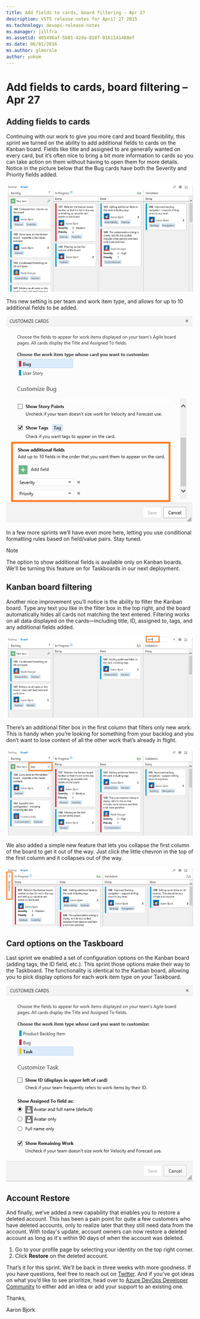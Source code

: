 ```yaml
---
title: Add fields to cards, board filtering – Apr 27
description: VSTS release notes for April 27 2015
ms.technology: devops-release-notes
ms.manager: jillfra
ms.assetid: 485496af-5b81-42da-818f-0161141488ef
ms.date: 06/01/2016
ms.author: glmorale
author: yukom
---
```


# Add fields to cards, board filtering – Apr 27

## Adding fields to cards

Continuing with our work to give you more card and board flexibility, this sprint we turned on the ability to add additional fields to cards on the Kanban board. Fields like title and assigned to are generally wanted on every card, but it’s often nice to bring a bit more information to cards so you can take action on them without having to open them for more details. Notice in the picture below that the Bug cards have both the Severity and Priority fields added.

![Kanban board showing fields added to Bug cards](media/4_27_01.png)

This new setting is per team and work item type, and allows for up to 10 additional fields to be added.

![Configuring additional fields](media/4_27_02.png)

In a few more sprints we’ll have even more here, letting you use conditional formatting rules based on field/value pairs. Stay tuned.

> [!NOTE]
> The option to show additional fields is available only on Kanban boards. We'll be turning this feature on for Taskboards in our next deployment.

## Kanban board filtering

Another nice improvement you’ll notice is the ability to filter the Kanban board. Type any text you like in the filter box in the top right, and the board automatically hides all cards not matching the text entered. Filtering works on all data displayed on the cards—including title, ID, assigned to, tags, and any additional fields added.

![Entering filter text on the Kanban board](media/4_27_03.png)

There’s an additional filter box in the first column that filters only new work. This is handy when you’re looking for something from your backlog and you don’t want to lose context of all the other work that’s already in flight.

![Kanban board: filtering new items](media/4_27_04.png)

We also added a simple new feature that lets you collapse the first column of the board to get it out of the way. Just click the little chevron in the top of the first column and it collapses out of the way.

![Collapsing the first column on the Kanban board](media/4_27_05.png)

## Card options on the Taskboard

Last sprint we enabled a set of configuration options on the Kanban board (adding tags, the ID field, etc.). This sprint those options make their way to the Taskboard. The functionality is identical to the Kanban board, allowing you to pick display options for each work item type on your Taskboard.

![Card options on the Taskboard](media/4_27_06.png)

## Account Restore

And finally, we’ve added a new capability that enables you to restore a deleted account. This has been a pain point for quite a few customers who have deleted accounts, only to realize later that they still need data from the account. With today's update, account owners can now restore a deleted account as long as it's within 90 days of when the account was deleted.

1. Go to your profile page by selecting your identity on the top right corner.
2. Click **Restore** on the deleted account.

  That’s it for this sprint. We’ll be back in three weeks with more goodness. If you have questions, feel free to reach out on [Twitter](https://twitter.com/AzureDevOps). And if you’ve got ideas on what you’d like to see prioritize, head over to [Azure DevOps Developer Community](https://developercommunity.visualstudio.com/spaces/21/index.html) to either add an idea or add your support to an existing one.

Thanks,

Aaron Bjork

